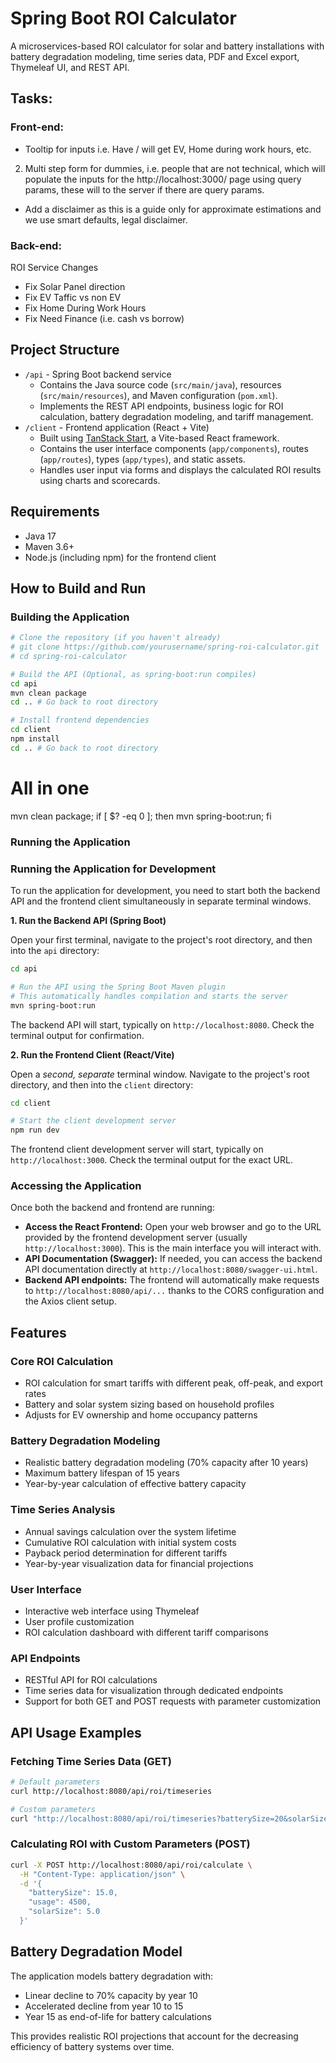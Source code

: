 # Spring Boot ROI Calculator

A microservices-based ROI calculator for solar and battery installations with battery degradation modeling, time series data, PDF and Excel export, Thymeleaf UI, and REST API.

## Tasks:

### Front-end:

- Tooltip for inputs i.e. Have / will get EV, Home during work hours, etc.

2. Multi step form for dummies, i.e. people that are not technical, which will populate the inputs for the http://localhost:3000/ page using query params, these will to the server if there are query params.

- Add a disclaimer as this is a guide only for approximate estimations and we use smart defaults, legal disclaimer.

### Back-end:

ROI Service Changes

- Fix Solar Panel direction
- Fix EV Taffic vs non EV
- Fix Home During Work Hours
- Fix Need Finance (i.e. cash vs borrow)

## Project Structure

- `/api` - Spring Boot backend service
  - Contains the Java source code (`src/main/java`), resources (`src/main/resources`), and Maven configuration (`pom.xml`).
  - Implements the REST API endpoints, business logic for ROI calculation, battery degradation modeling, and tariff management.
- `/client` - Frontend application (React + Vite)
  - Built using [TanStack Start](https://tanstack.com/start/v0), a Vite-based React framework.
  - Contains the user interface components (`app/components`), routes (`app/routes`), types (`app/types`), and static assets.
  - Handles user input via forms and displays the calculated ROI results using charts and scorecards.

## Requirements

- Java 17
- Maven 3.6+
- Node.js (including npm) for the frontend client

## How to Build and Run

### Building the Application

```bash
# Clone the repository (if you haven't already)
# git clone https://github.com/yourusername/spring-roi-calculator.git
# cd spring-roi-calculator

# Build the API (Optional, as spring-boot:run compiles)
cd api
mvn clean package
cd .. # Go back to root directory

# Install frontend dependencies
cd client
npm install
cd .. # Go back to root directory
```

# All in one

mvn clean package; if [ $? -eq 0 ]; then mvn spring-boot:run; fi

### Running the Application

### Running the Application for Development

To run the application for development, you need to start both the backend API and the frontend client simultaneously in separate terminal windows.

**1. Run the Backend API (Spring Boot)**

Open your first terminal, navigate to the project's root directory, and then into the `api` directory:

```bash
cd api

# Run the API using the Spring Boot Maven plugin
# This automatically handles compilation and starts the server
mvn spring-boot:run
```

The backend API will start, typically on `http://localhost:8080`. Check the terminal output for confirmation.

**2. Run the Frontend Client (React/Vite)**

Open a _second, separate_ terminal window. Navigate to the project's root directory, and then into the `client` directory:

```bash
cd client

# Start the client development server
npm run dev
```

The frontend client development server will start, typically on `http://localhost:3000`. Check the terminal output for the exact URL.

### Accessing the Application

Once both the backend and frontend are running:

- **Access the React Frontend:** Open your web browser and go to the URL provided by the frontend development server (usually `http://localhost:3000`). This is the main interface you will interact with.
- **API Documentation (Swagger):** If needed, you can access the backend API documentation directly at `http://localhost:8080/swagger-ui.html`.
- **Backend API endpoints:** The frontend will automatically make requests to `http://localhost:8080/api/...` thanks to the CORS configuration and the Axios client setup.

## Features

### Core ROI Calculation

- ROI calculation for smart tariffs with different peak, off-peak, and export rates
- Battery and solar system sizing based on household profiles
- Adjusts for EV ownership and home occupancy patterns

### Battery Degradation Modeling

- Realistic battery degradation modeling (70% capacity after 10 years)
- Maximum battery lifespan of 15 years
- Year-by-year calculation of effective battery capacity

### Time Series Analysis

- Annual savings calculation over the system lifetime
- Cumulative ROI calculation with initial system costs
- Payback period determination for different tariffs
- Year-by-year visualization data for financial projections

### User Interface

- Interactive web interface using Thymeleaf
- User profile customization
- ROI calculation dashboard with different tariff comparisons

### API Endpoints

- RESTful API for ROI calculations
- Time series data for visualization through dedicated endpoints
- Support for both GET and POST requests with parameter customization

## API Usage Examples

### Fetching Time Series Data (GET)

```bash
# Default parameters
curl http://localhost:8080/api/roi/timeseries

# Custom parameters
curl "http://localhost:8080/api/roi/timeseries?batterySize=20&solarSize=6&usage=5000"
```

### Calculating ROI with Custom Parameters (POST)

```bash
curl -X POST http://localhost:8080/api/roi/calculate \
  -H "Content-Type: application/json" \
  -d '{
    "batterySize": 15.0,
    "usage": 4500,
    "solarSize": 5.0
  }'
```

## Battery Degradation Model

The application models battery degradation with:

- Linear decline to 70% capacity by year 10
- Accelerated decline from year 10 to 15
- Year 15 as end-of-life for battery calculations

This provides realistic ROI projections that account for the decreasing efficiency of battery systems over time.
